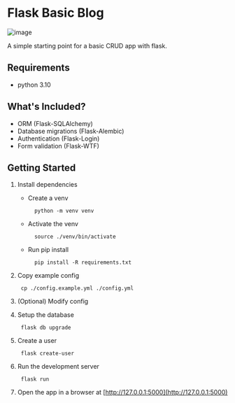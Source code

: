 # Flask Basic Blog

![image](https://user-images.githubusercontent.com/8248986/194425459-6e332328-3448-46c8-9a35-79758a9111f8.png)

A simple starting point for a basic CRUD app with flask.

## Requirements

- python 3.10

## What's Included?

- ORM (Flask-SQLAlchemy)
- Database migrations (Flask-Alembic)
- Authentication (Flask-Login)
- Form validation (Flask-WTF)

## Getting Started

1. Install dependencies

    - Create a venv
        
            python -m venv venv
    
    - Activate the venv
        
            source ./venv/bin/activate

    - Run pip install
    
            pip install -R requirements.txt


2. Copy example config

        cp ./config.example.yml ./config.yml


3. (Optional) Modify config


4. Setup the database

        flask db upgrade


5. Create a user

        flask create-user


6. Run the development server

        flask run


7. Open the app in a browser at [http://127.0.0.1:5000](http://127.0.0.1:5000)
